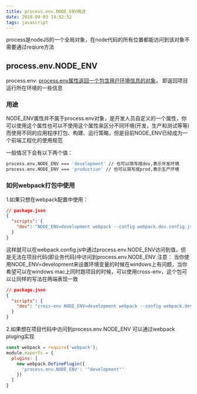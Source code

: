 ```yaml
---
title: process.env.NODE_ENV用途
date: 2018-09-03 14:52:52
tags: javascript
---
```


process是nodeJS的一个全局对象，在node代码的所有位置都能访问到该对象不需要通过reqiure方法

## process.env.NODE_ENV
process.env: [process.env属性返回一个包含用户环境信息的对象](http://nodejs.cn/api/process.html#process_process_env)。
即返回项目运行所在环境的一些信息

### 用途
NODE_ENV属性并不属于process.env对象，是开发人员自定义的一个属性，你可以使用这个属性也可以不使用这个属性来区分不同环境(开发，生产和测试等等)而使用不同的应用程序打包、构建、运行策略，但是目前NODE_ENV已经成为一个前端工程化的使用规范

一般情况下会有以下两个值：
```bash
process.env.NODE_ENV === 'development' // 也可以简写成dev,表示开发环境
process.env.NODE_ENV === 'production' // 也可以简写成prod,表示生产环境
```
### 如何webpack打包中使用
1.如果只想在webpack配置中使用：
```json
// package.json
{
  "scripts": {
    "dev": "NODE_ENV=development webpack --config webpack.dev.config.js"
  }
}
```
这样就可以在webpack.config.js中通过process.env.NODE_ENV访问到值，但是无法在项目代码(即业务代码)中访问到process.env.NODE_ENV
注意：
当你使用NODE_ENV=development来设置环境变量的时候在windows上有问题，当你希望可以在windows mac上同时跑项目的时候，可以使用cross-env，这个包可以让同样的写法在两端表现一致
```json
// package.json
{
  "scripts": {
    "dev": "cross-env NODE_ENV=development webpack --config webpack.dev.config.js"
  }
}
```
2.如果想在项目代码中访问到process.env.NODE_ENV
可以通过webpack pluging实现
```javascript
const webpack = require('webpack');
module.exports = {
  plugins: [
    new webpack.DefinePlugin({
      'process.env.NODE_ENV': '"development"'
    })
  ]
}
```




